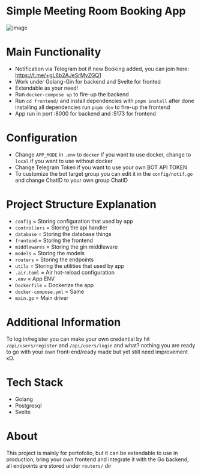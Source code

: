 # Simple Meeting Room Booking App

![image](https://github.com/MrWildanMD/meeting-room-booking/assets/60354284/beed153d-de1e-4efc-b104-9f599581b962)

# Main Functionality
- Notification via Telegram bot if new Booking added, you can join here: https://t.me/+gL6b2AJeSrMyZGQ1
- Work under Golang-Gin for backend and Svelte for fronted
- Extendable as your need!
- Run ```docker-compose up``` to fire-up the backend
- Run ```cd frontend/``` and install dependencies with ```pnpm install``` after done installing all dependencies run ```pnpm dev``` to fire-up the frontend
- App run in port :8000 for backend and :5173 for frontend

# Configuration
- Change ```APP_MODE``` in ```.env``` to ```docker``` if you want to use docker, change to ```local``` if you want to use without docker
- Change Telegram Token if you want to use your own BOT API TOKEN
- To customize the bot target group you can edit it in the ```config/notif.go``` and change ChatID to your own group ChatID

# Project Structure Explanation
- ```config``` = Storing configuration that used by app
- ```controllers``` = Storing the api handler
- ```database``` = Storing the database things
- ```frontend``` = Storing the frontend
- ```middlewares``` = Storing the gin middleware
- ```models``` = Storing the models
- ```routers``` = Storing the endpoints
- ```utils``` = Storing the utilities that used by app
- ```.air.toml``` = Air hot-reload configuration
- ```.env``` = App ENV
- ```Dockerfile``` = Dockerize the app
- ```docker-compose.yml``` = Same
- ```main.go``` = Main driver

# Additional Information
To log in/register you can make your own credential by hit ```/api/users/register``` and ```/api/users/login```
and what? nothing you are ready to go with your own front-end/ready made but yet still need improvement xD.

# Tech Stack
- Golang
- Postgresql
- Svelte

# About
This project is mainly for portofolio, but it can be extendable to use in production, bring your own frontend and integrate it with the Go backend, all endpoints are stored under ```routers/``` dir

